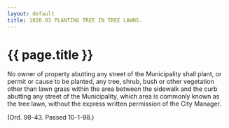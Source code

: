 ```yaml
---
layout: default 
title: 1026.03 PLANTING TREE IN TREE LAWNS.
---
```


{{ page.title }}
================

No owner of property abutting any street of the Municipality shall
plant, or permit or cause to be planted, any tree, shrub, bush or other
vegetation other than lawn grass within the area between the sidewalk
and the curb abutting any street of the Municipality, which area is
commonly known as the tree lawn, without the express written permission
of the City Manager.

(Ord. 98-43. Passed 10-1-98.)

